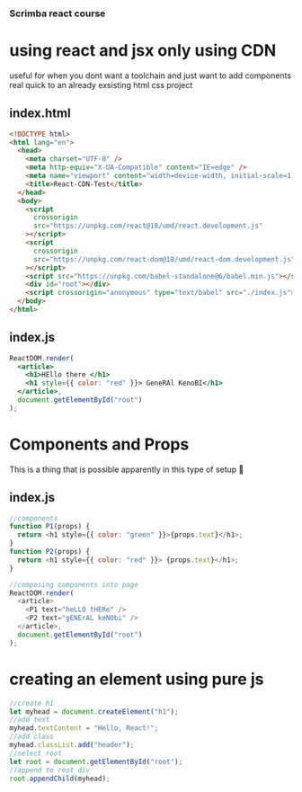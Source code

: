 ### Scrimba react course

# using react and jsx only using CDN

useful for when you dont want a toolchain and just want to add components real quick to an already exsisting html css project

## index.html

```html
<!DOCTYPE html>
<html lang="en">
  <head>
    <meta charset="UTF-8" />
    <meta http-equiv="X-UA-Compatible" content="IE=edge" />
    <meta name="viewport" content="width=device-width, initial-scale=1.0" />
    <title>React-CDN-Test</title>
  </head>
  <body>
    <script
      crossorigin
      src="https://unpkg.com/react@18/umd/react.development.js"
    ></script>
    <script
      crossorigin
      src="https://unpkg.com/react-dom@18/umd/react-dom.development.js"
    ></script>
    <script src="https://unpkg.com/babel-standalone@6/babel.min.js"></script>
    <div id="root"></div>
    <script crossorigin="anonymous" type="text/babel" src="./index.js"></script>
  </body>
</html>
```

## index.js

```jsx
ReactDOM.render(
  <article>
    <h1>HEllo there </h1>
    <h1 style={{ color: "red" }}> GeneRAl KenoBI</h1>
  </article>,
  document.getElementById("root")
);
```

# Components and Props

This is a thing that is possible apparently in this type of setup :exploding_head:

## index.js

```js
//components
function P1(props) {
  return <h1 style={{ color: "green" }}>{props.text}</h1>;
}
function P2(props) {
  return <h1 style={{ color: "red" }}> {props.text}</h1>;
}

//composing components into page
ReactDOM.render(
  <article>
    <P1 text="heLLO tHERe" />
    <P2 text="gENErAL keNObi" />
  </article>,
  document.getElementById("root")
);
```

# creating an element using pure js

```js
//create h1
let myhead = document.createElement("h1");
//add text
myhead.textContent = "Hello, React!";
//add class
myhead.classList.add("header");
//select root
let root = document.getElementById("root");
//append to root div
root.appendChild(myhead);
```
